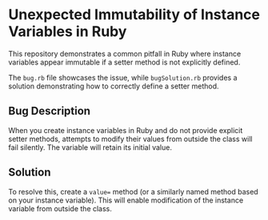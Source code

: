 # Unexpected Immutability of Instance Variables in Ruby

This repository demonstrates a common pitfall in Ruby where instance variables appear immutable if a setter method is not explicitly defined.

The `bug.rb` file showcases the issue, while `bugSolution.rb` provides a solution demonstrating how to correctly define a setter method.

## Bug Description

When you create instance variables in Ruby and do not provide explicit setter methods, attempts to modify their values from outside the class will fail silently. The variable will retain its initial value.

## Solution

To resolve this, create a `value=` method (or a similarly named method based on your instance variable). This will enable modification of the instance variable from outside the class.
